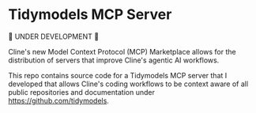 # Tidymodels MCP Server

🚧 UNDER DEVELOPMENT 🚧

Cline's new Model Context Protocol (MCP) Marketplace allows for the distribution of servers that improve Cline's agentic AI workflows.

This repo contains source code for a Tidymodels MCP server that I developed that allows Cline's coding workflows to be context aware of all public repositories and documentation under https://github.com/tidymodels.
